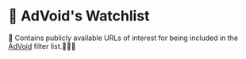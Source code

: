 # 🦆 AdVoid's Watchlist

🥽 Contains publicly available URLs of interest for being included in the [AdVoid](https://github.com/igorskyflyer/ad-void) filter list.👨🏻‍🏭

